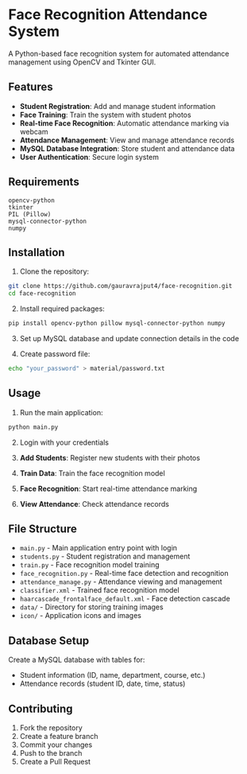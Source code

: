 # Face Recognition Attendance System

A Python-based face recognition system for automated attendance management using OpenCV and Tkinter GUI.

## Features

- **Student Registration**: Add and manage student information
- **Face Training**: Train the system with student photos
- **Real-time Face Recognition**: Automatic attendance marking via webcam
- **Attendance Management**: View and manage attendance records
- **MySQL Database Integration**: Store student and attendance data
- **User Authentication**: Secure login system

## Requirements

```
opencv-python
tkinter
PIL (Pillow)
mysql-connector-python
numpy
```

## Installation

1. Clone the repository:
```bash
git clone https://github.com/gauravrajput4/face-recognition.git
cd face-recognition
```

2. Install required packages:
```bash
pip install opencv-python pillow mysql-connector-python numpy
```

3. Set up MySQL database and update connection details in the code

4. Create password file:
```bash
echo "your_password" > material/password.txt
```

## Usage

1. Run the main application:
```bash
python main.py
```

2. Login with your credentials

3. **Add Students**: Register new students with their photos
4. **Train Data**: Train the face recognition model
5. **Face Recognition**: Start real-time attendance marking
6. **View Attendance**: Check attendance records

## File Structure

- `main.py` - Main application entry point with login
- `students.py` - Student registration and management
- `train.py` - Face recognition model training
- `face_recognition.py` - Real-time face detection and recognition
- `attendance_manage.py` - Attendance viewing and management
- `classifier.xml` - Trained face recognition model
- `haarcascade_frontalface_default.xml` - Face detection cascade
- `data/` - Directory for storing training images
- `icon/` - Application icons and images

## Database Setup

Create a MySQL database with tables for:
- Student information (ID, name, department, course, etc.)
- Attendance records (student ID, date, time, status)

## Contributing

1. Fork the repository
2. Create a feature branch
3. Commit your changes
4. Push to the branch
5. Create a Pull Request
